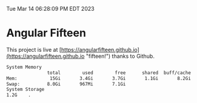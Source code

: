 Tue Mar 14 06:28:09 PM EDT 2023

# Angular Fifteen


This project is live at [https://angularfifteen.github.io](https://angularfifteen.github.io "fifteen!") thanks to Github.

```bash
System Memory
               total        used        free      shared  buff/cache   available
Mem:            15Gi       3.4Gi       3.7Gi       1.1Gi       8.2Gi        10Gi
Swap:          8.0Gi       967Mi       7.1Gi
System Storage
1.2G	.
